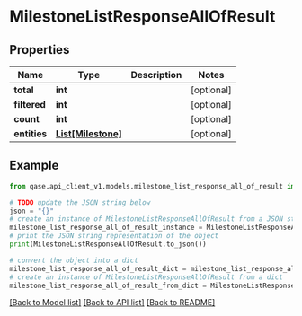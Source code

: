 # MilestoneListResponseAllOfResult


## Properties

Name | Type | Description | Notes
------------ | ------------- | ------------- | -------------
**total** | **int** |  | [optional] 
**filtered** | **int** |  | [optional] 
**count** | **int** |  | [optional] 
**entities** | [**List[Milestone]**](Milestone.md) |  | [optional] 

## Example

```python
from qase.api_client_v1.models.milestone_list_response_all_of_result import MilestoneListResponseAllOfResult

# TODO update the JSON string below
json = "{}"
# create an instance of MilestoneListResponseAllOfResult from a JSON string
milestone_list_response_all_of_result_instance = MilestoneListResponseAllOfResult.from_json(json)
# print the JSON string representation of the object
print(MilestoneListResponseAllOfResult.to_json())

# convert the object into a dict
milestone_list_response_all_of_result_dict = milestone_list_response_all_of_result_instance.to_dict()
# create an instance of MilestoneListResponseAllOfResult from a dict
milestone_list_response_all_of_result_from_dict = MilestoneListResponseAllOfResult.from_dict(milestone_list_response_all_of_result_dict)
```
[[Back to Model list]](../README.md#documentation-for-models) [[Back to API list]](../README.md#documentation-for-api-endpoints) [[Back to README]](../README.md)


